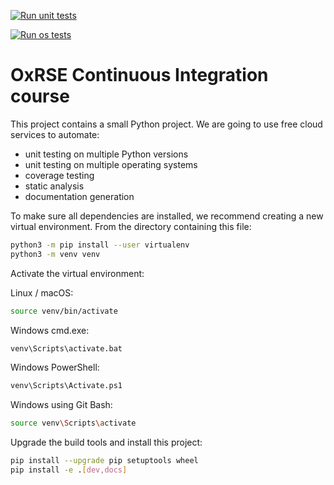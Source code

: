 [![Run unit tests](https://github.com/jarw2/software-engineering-ci/actions/workflows/unit-tests.yml/badge.svg)](https://github.com/jarw2/software-engineering-ci/actions/workflows/unit-tests.yml)

[![Run os tests](https://github.com/jarw2/software-engineering-ci/actions/workflows/os-tests.yml/badge.svg)](https://github.com/jarw2/software-engineering-ci/actions/workflows/os-tests.yml)

# OxRSE Continuous Integration course

This project contains a small Python project. We are going to use free cloud services to automate:

- unit testing on multiple Python versions
- unit testing on multiple operating systems
- coverage testing
- static analysis
- documentation generation

To make sure all dependencies are installed, we recommend creating a new virtual environment.
From the directory containing this file:

```bash
python3 -m pip install --user virtualenv
python3 -m venv venv
```

Activate the virtual environment:

Linux / macOS:
```bash
source venv/bin/activate
```

Windows cmd.exe:
```bash
venv\Scripts\activate.bat
```

Windows PowerShell:
```bash
venv\Scripts\Activate.ps1
```

Windows using Git Bash:
```bash
source venv\Scripts\activate
```

Upgrade the build tools and install this project:

```bash
pip install --upgrade pip setuptools wheel
pip install -e .[dev,docs]
```
